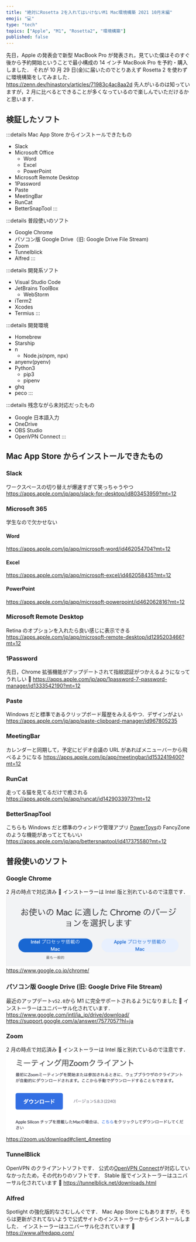 ```yaml
---
title: "絶対にRosetta 2を入れてはいけないM1 Mac環境構築 2021 10月末編"
emoji: "💻"
type: "tech"
topics: ["Apple", "M1", "Rosetta2", "環境構築"]
published: false
---
```


先日，Apple の発表会で新型 MacBook Pro が発表され，見ていた僕はそのすぐ後から予約開始ということで最小構成の 14 インチ MacBook Pro を予約・購入しました．
それが 10 月 29 日(金)に届いたのでとりあえず Rosetta 2 を使わずに環境構築をしてみました．
https://zenn.dev/hinastory/articles/71983c4ac8aa2d
先人がいるのは知っていますが，2 月に比べるとできることが多くなっているので楽しんでいただけるかと思います．

## 検証したソフト

:::details Mac App Store からインストールできたもの

- Slack
- Microsoft Office
  - Word
  - Excel
  - PowerPoint
- Microsoft Remote Desktop
- 1Password
- Paste
- MeetingBar
- RunCat
- BetterSnapTool
  :::

:::details 普段使いのソフト

- Google Chrome
- パソコン版 Google Drive（旧: Google Drive File Stream)
- Zoom
- Tunnelblick
- Alfred
  :::

:::details 開発系ソフト

- Visual Studio Code
- JetBrains ToolBox
  - WebStorm
- iTerm2
- Xcodes
- Termius
  :::

:::details 開発環境

- Homebrew
- Starship
- n
  - Node.js(npm, npx)
- anyenv(pyenv)
- Python3
  - pip3
  - pipenv
- ghq
- peco
  :::

:::details 残念ながら未対応だったもの

- Google 日本語入力
- OneDrive
- OBS Studio
- OpenVPN Connect
  :::

## Mac App Store からインストールできたもの

### Slack

ワークスペースの切り替えが爆速すぎて笑っちゃうやつ
https://apps.apple.com/jp/app/slack-for-desktop/id803453959?mt=12

### Microsoft 365

学生なので欠かせない

#### Word

https://apps.apple.com/jp/app/microsoft-word/id462054704?mt=12

#### Excel

https://apps.apple.com/jp/app/microsoft-excel/id462058435?mt=12

#### PowerPoint

https://apps.apple.com/jp/app/microsoft-powerpoint/id462062816?mt=12

### Microsoft Remote Desktop

Retina のオプションを入れたら良い感じに表示できる
https://apps.apple.com/jp/app/microsoft-remote-desktop/id1295203466?mt=12

### 1Password

先日，Chrome 拡張機能がアップデートされて指紋認証がつかえるようになってうれしい 🎉
https://apps.apple.com/jp/app/1password-7-password-manager/id1333542190?mt=12

### Paste

Windows だと標準であるクリップボード履歴をみえるやつ．デザインがよい
https://apps.apple.com/jp/app/paste-clipboard-manager/id967805235

### MeetingBar

カレンダーと同期して，予定にビデオ会議の URL があればメニューバーから飛べるようになる
https://apps.apple.com/jp/app/meetingbar/id1532419400?mt=12

### RunCat

走ってる猫を見てるだけで癒される
https://apps.apple.com/jp/app/runcat/id1429033973?mt=12

### BetterSnapTool

こちらも Windows だと標準のウィンドウ管理アプリ
[PowerToys](https://github.com/microsoft/PowerToys)の FancyZone のような機能があってとてもいい
https://apps.apple.com/jp/app/bettersnaptool/id417375580?mt=12

## 普段使いのソフト

### Google Chrome

2 月の時点で対応済み 🎉
インストーラーは Intel 版と別れているので注意です．
![](/images/m1-mac/chrome.png)
https://www.google.co.jp/chrome/

### パソコン版 Google Drive (旧: Google Drive File Stream)

最近のアップデート`v52.0`から M1 に完全サポートされるようになりました 🎉
インストーラーはユニバーサル化されています．
https://www.google.com/intl/ja_jp/drive/download/
https://support.google.com/a/answer/7577057?hl=ja

### Zoom

2 月の時点で対応済み 🎉
インストーラーは Intel 版と別れているので注意です．
![](/images/m1-mac/zoom.png)
https://zoom.us/download#client_4meeting

### TunnelBlick

OpenVPN のクライアントソフトです．
公式の[OpenVPN Connect](https://openvpn.net/vpn-client/)が対応していなかったため，その代わりのソフトです．
Stable 版でインストーラーはユニバーサル化されています 🎉
https://tunnelblick.net/downloads.html

### Alfred

Spotlight の強化版的なさむしんぐです．
Mac App Store にもありますが，そちらは更新がされてないようで公式サイトのインストーラーからインストールしました．
インストーラーはユニバーサル化されています 🎉
https://www.alfredapp.com/
